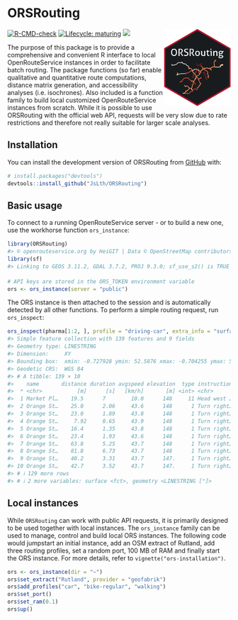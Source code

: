 
# ORSRouting

<img src="man/figures/orsrouting_sticker.png" width = "150" align="right" />

<!-- badges: start -->

[![R-CMD-check](https://github.com/JsLth/ORSRouting/actions/workflows/R-CMD-check.yaml/badge.svg)](https://github.com/JsLth/ORSRouting/actions/workflows/R-CMD-check.yaml)
[![Lifecycle:
maturing](https://img.shields.io/badge/lifecycle-maturing-blue.svg)](https://lifecycle.r-lib.org/articles/stages.html#maturing)
[![](https://www.r-pkg.org/badges/version/ORSRouting)](https://cran.r-project.org/package=ORSRouting)

<!-- badges: end -->

The purpose of this package is to provide a comprehensive and convenient
R interface to local OpenRouteService instances in order to facilitate
batch routing. The package functions (so far) enable qualitative and
quantitative route computations, distance matrix generation, and
accessibility analyses (i.e. isochrones). Also included is a function
family to build local customized OpenRouteService instances from
scratch. While it is possible to use ORSRouting with the official web
API, requests will be very slow due to rate restrictions and therefore
not really suitable for larger scale analyses.

## Installation

You can install the development version of ORSRouting from
[GitHub](https://github.com/) with:

``` r
# install.packages("devtools")
devtools::install_github("JsLth/ORSRouting")
```

## Basic usage

To connect to a running OpenRouteService server - or to build a new one,
use the workhorse function `ors_instance`:

``` r
library(ORSRouting)
#> © openrouteservice.org by HeiGIT | Data © OpenStreetMap contributors, ODbL 1.0. https://www.openstreetmap.org/copyright
library(sf)
#> Linking to GEOS 3.11.2, GDAL 3.7.2, PROJ 9.3.0; sf_use_s2() is TRUE

# API keys are stored in the ORS_TOKEN environment variable
ors <- ors_instance(server = "public")
```

The ORS instance is then attached to the session and is automatically
detected by all other functions. To perform a simple routing request,
run `ors_inspect`:

``` r
ors_inspect(pharma[1:2, ], profile = "driving-car", extra_info = "surface")
#> Simple feature collection with 139 features and 9 fields
#> Geometry type: LINESTRING
#> Dimension:     XY
#> Bounding box:  xmin: -0.727928 ymin: 52.5876 xmax: -0.704255 ymax: 52.66963
#> Geodetic CRS:  WGS 84
#> # A tibble: 139 × 10
#>    name       distance duration avgspeed elevation  type instruction exit_number
#>  * <chr>           [m]      [s]   [km/h]       [m] <int> <chr>             <int>
#>  1 Market Pl…    19.5      7        10.0      148     11 Head west …          NA
#>  2 Orange St…    25.0      2.06     43.6      148      1 Turn right…          NA
#>  3 Orange St…    23.0      1.89     43.8      148      1 Turn right…          NA
#>  4 Orange St…     7.92     0.65     43.9      148      1 Turn right…          NA
#>  5 Orange St…    16.4      1.35     43.8      148      1 Turn right…          NA
#>  6 Orange St…    23.4      1.93     43.6      148      1 Turn right…          NA
#>  7 Orange St…    63.8      5.25     43.7      148      1 Turn right…          NA
#>  8 Orange St…    81.8      6.73     43.7      148      1 Turn right…          NA
#>  9 Orange St…    40.2      3.31     43.7      147.     1 Turn right…          NA
#> 10 Orange St…    42.7      3.52     43.7      147.     1 Turn right…          NA
#> # ℹ 129 more rows
#> # ℹ 2 more variables: surface <fct>, geometry <LINESTRING [°]>
```

## Local instances

While `ORSRouting` can work with public API requests, it is primarily
designed to be used together with local instances. The `ors_instance`
family can be used to manage, control and build local ORS instances. The
following code would jumpstart an initial instance, add an OSM extract
of Rutland, add three routing profiles, set a random port, 100 MB of RAM
and finally start the ORS instance. For more details, refer to
`vignette("ors-installation")`.

``` r
ors <- ors_instance(dir = "~")
ors$set_extract("Rutland", provider = "geofabrik")
ors$add_profiles("car", "bike-regular", "walking")
ors$set_port()
ors$set_ram(0.1)
ors$up()
```
